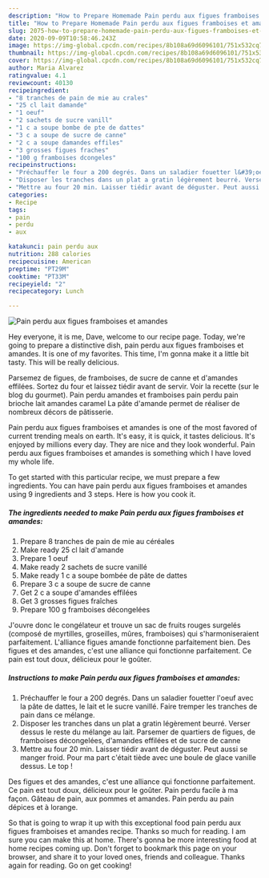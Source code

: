 ```yaml
---
description: "How to Prepare Homemade Pain perdu aux figues framboises et amandes"
title: "How to Prepare Homemade Pain perdu aux figues framboises et amandes"
slug: 2075-how-to-prepare-homemade-pain-perdu-aux-figues-framboises-et-amandes
date: 2020-09-09T10:58:46.243Z
image: https://img-global.cpcdn.com/recipes/8b108a69d6096101/751x532cq70/pain-perdu-aux-figues-framboises-et-amandes-photo-principale-de-la-recette.jpg
thumbnail: https://img-global.cpcdn.com/recipes/8b108a69d6096101/751x532cq70/pain-perdu-aux-figues-framboises-et-amandes-photo-principale-de-la-recette.jpg
cover: https://img-global.cpcdn.com/recipes/8b108a69d6096101/751x532cq70/pain-perdu-aux-figues-framboises-et-amandes-photo-principale-de-la-recette.jpg
author: Maria Alvarez
ratingvalue: 4.1
reviewcount: 40130
recipeingredient:
- "8 tranches de pain de mie au crales"
- "25 cl lait damande"
- "1 oeuf"
- "2 sachets de sucre vanill"
- "1 c a soupe bombe de pte de dattes"
- "3 c a soupe de sucre de canne"
- "2 c a soupe damandes effiles"
- "3 grosses figues fraches"
- "100 g framboises dcongeles"
recipeinstructions:
- "Préchauffer le four a 200 degrés. Dans un saladier fouetter l&#39;oeuf avec la pâte de dattes, le lait et le sucre vanillé. Faire tremper les tranches de pain dans ce mélange."
- "Disposer les tranches dans un plat a gratin légèrement beurré. Verser dessus le reste du mélange au lait. Parsemer de quartiers de figues, de framboises décongelées, d&#39;amandes effilées et de sucre de canne"
- "Mettre au four 20 min. Laisser tiédir avant de déguster. Peut aussi se manger froid. Pour ma part c&#39;était tiède avec une boule de glace vanille dessus. Le top !"
categories:
- Recipe
tags:
- pain
- perdu
- aux

katakunci: pain perdu aux 
nutrition: 288 calories
recipecuisine: American
preptime: "PT29M"
cooktime: "PT33M"
recipeyield: "2"
recipecategory: Lunch

---
```



![Pain perdu aux figues framboises et amandes](https://img-global.cpcdn.com/recipes/8b108a69d6096101/751x532cq70/pain-perdu-aux-figues-framboises-et-amandes-photo-principale-de-la-recette.jpg)

Hey everyone, it is me, Dave, welcome to our recipe page. Today, we're going to prepare a distinctive dish, pain perdu aux figues framboises et amandes. It is one of my favorites. This time, I'm gonna make it a little bit tasty. This will be really delicious.

Parsemez de figues, de framboises, de sucre de canne et d&#39;amandes effilées. Sortez du four et laissez tiédir avant de servir. Voir la recette (sur le blog du gourmet). Pain perdu amandes et framboises pain perdu pain brioche lait amandes caramel La pâte d&#39;amande permet de réaliser de nombreux décors de pâtisserie.

Pain perdu aux figues framboises et amandes is one of the most favored of current trending meals on earth. It's easy, it is quick, it tastes delicious. It's enjoyed by millions every day. They are nice and they look wonderful. Pain perdu aux figues framboises et amandes is something which I have loved my whole life.


To get started with this particular recipe, we must prepare a few ingredients. You can have pain perdu aux figues framboises et amandes using 9 ingredients and 3 steps. Here is how you cook it.

<!--inarticleads1-->

##### The ingredients needed to make Pain perdu aux figues framboises et amandes:

1. Prepare 8 tranches de pain de mie au céréales
1. Make ready 25 cl lait d&#39;amande
1. Prepare 1 oeuf
1. Make ready 2 sachets de sucre vanillé
1. Make ready 1 c a soupe bombée de pâte de dattes
1. Prepare 3 c a soupe de sucre de canne
1. Get 2 c a soupe d&#39;amandes effilées
1. Get 3 grosses figues fraîches
1. Prepare 100 g framboises décongelées


J&#39;ouvre donc le congélateur et trouve un sac de fruits rouges surgelés (composé de myrtilles, groseilles, mûres, framboises) qui s&#39;harmoniseraient parfaitement. L&#39;alliance figues amande fonctionne parfaitement bien. Des figues et des amandes, c&#39;est une alliance qui fonctionne parfaitement. Ce pain est tout doux, délicieux pour le goûter. 

<!--inarticleads2-->

##### Instructions to make Pain perdu aux figues framboises et amandes:

1. Préchauffer le four a 200 degrés. Dans un saladier fouetter l&#39;oeuf avec la pâte de dattes, le lait et le sucre vanillé. Faire tremper les tranches de pain dans ce mélange.
1. Disposer les tranches dans un plat a gratin légèrement beurré. Verser dessus le reste du mélange au lait. Parsemer de quartiers de figues, de framboises décongelées, d&#39;amandes effilées et de sucre de canne
1. Mettre au four 20 min. Laisser tiédir avant de déguster. Peut aussi se manger froid. Pour ma part c&#39;était tiède avec une boule de glace vanille dessus. Le top !


Des figues et des amandes, c&#39;est une alliance qui fonctionne parfaitement. Ce pain est tout doux, délicieux pour le goûter. Pain perdu facile à ma façon. Gâteau de pain, aux pommes et amandes. Pain perdu au pain dépices et à lorange. 

So that is going to wrap it up with this exceptional food pain perdu aux figues framboises et amandes recipe. Thanks so much for reading. I am sure you can make this at home. There's gonna be more interesting food at home recipes coming up. Don't forget to bookmark this page on your browser, and share it to your loved ones, friends and colleague. Thanks again for reading. Go on get cooking!
